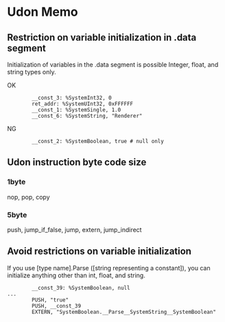 Udon Memo
====

## Restriction on variable initialization in .data segment

Initialization of variables in the .data segment is possible
Integer, float, and string types only.

OK
``` 
        __const_3: %SystemInt32, 0
        ret_addr: %SystemUInt32, 0xFFFFFF
        __const_1: %SystemSingle, 1.0
        __const_6: %SystemString, "Renderer"
```

NG
```
        __const_2: %SystemBoolean, true # null only
```

## Udon instruction byte code size

### 1byte
nop, pop, copy

### 5byte
push, jump_if_false, jump, extern, jump_indirect

## Avoid restrictions on variable initialization

If you use [type name].Parse ([string representing a constant]),
you can initialize anything other than int, float, and string.

```
        __const_39: %SystemBoolean, null
...
        PUSH, "true"
        PUSH, __const_39
        EXTERN, "SystemBoolean.__Parse__SystemString__SystemBoolean"

```

